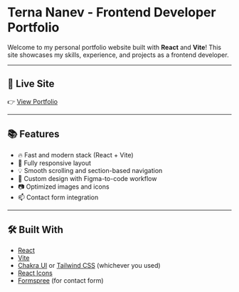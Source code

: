 # Terna Nanev - Frontend Developer Portfolio

Welcome to my personal portfolio website built with **React** and **Vite**! This site showcases my skills, experience, and projects as a frontend developer.

---

## 🚀 Live Site

👉 [View Portfolio](https://ternananev.vercel.app/)

---

## 📚 Features

- 🔥 Fast and modern stack (React + Vite)
- 📱 Fully responsive layout
- 💡 Smooth scrolling and section-based navigation
- 🎨 Custom design with Figma-to-code workflow
- 📷 Optimized images and icons
- 📫 Contact form integration

---

## 🛠️ Built With

- [React](https://reactjs.org/)
- [Vite](https://vitejs.dev/)
- [Chakra UI](https://chakra-ui.com/) or [Tailwind CSS](https://tailwindcss.com/) (whichever you used)
- [React Icons](https://react-icons.github.io/react-icons/)
- [Formspree](https://www.emailjs.com/) (for contact form)
